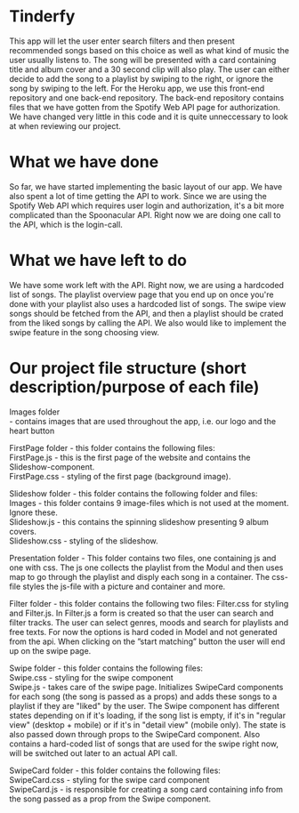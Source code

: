 Tinderfy
=================================================

This app will let the user enter search filters and then present recommended songs based on this choice as well as what kind of music the user usually listens to. The song will be presented with a card containing title and album cover and a 30 second clip will also play. The user can either decide to add the song to a playlist by swiping to the right, or ignore the song by swiping to the left. 
For the Heroku app, we use this front-end repository and one back-end repository. The back-end repository contains files that we have gotten from the Spotify Web API page for authorization. We have changed very little in this code and it is quite unneccessary to look at when reviewing our project.

What we have done
=====================

So far, we have started implementing the basic layout of our app. We have also spent a lot of time getting the API to work. Since we are using the Spotify Web API which requires user login and authorization, it's a bit more complicated than the Spoonacular API. Right now we are doing one call to the API, which is the login-call.

What we have left to do
=====================

We have some work left with the API. Right now, we are using a hardcoded list of songs. The playlist overview page that you end up on once you're done with your playlist also uses a hardcoded list of songs. The swipe view songs should be fetched from the API, and then a playlist should be crated from the liked songs by calling the API. We also would like to implement the swipe feature in the song choosing view.

Our project file structure (short description/purpose of each file)
=====================

Images folder <br/>- contains images that are used throughout the app, i.e. our logo and the heart button

FirstPage folder - this folder contains the following files:
	<br/>FirstPage.js - this is the first page of the website and contains the Slideshow-component.
	<br/>FirstPage.css - styling of the first page (background image).

Slideshow folder - this folder contains the following folder and files:
	<br/>Images - this folder contains 9 image-files which is not used at the moment. Ignore these.
	<br/>Slideshow.js - this contains the spinning slideshow presenting 9 album covers.
	<br/>Slideshow.css - styling of the slideshow.

Presentation folder - This folder contains two files, one containing js and one with css. The js one collects the playlist from the Modul and then uses map to go through the playlist and disply each song in a container. The css-file styles the js-file with a picture and container and more.  

Filter folder - this folder contains the following  two files: Filter.css for styling and Filter.js. In Filter.js a form is created so that the user can search and filter tracks. The user can select genres, moods and search for playlists and free texts. For now the options is hard coded in Model and not generated from the api. When clicking on the ”start matching” button the user will end up on the swipe page. 

Swipe folder - this folder contains the following files:
	<br/>Swipe.css - styling for the swipe component
	<br/>Swipe.js - takes care of the swipe page. Initializes SwipeCard components for each song (the song is passed as a props) and adds these songs to a playlist if they are "liked" by the user. The Swipe component has different states depending on if it's loading, if the song list is empty, if it's in "regular view" (desktop + mobile) or if it's in "detail view" (mobile only). The state is also passed down through props to the SwipeCard component. Also contains a hard-coded list of songs that are used for the swipe right now, will be switched out later to an actual API call.
	
SwipeCard folder - this folder contains the following files:
	<br/>SwipeCard.css - styling for the swipe card component
	<br/>SwipeCard.js - is responsible for creating a song card containing info from the song passed as a prop from the Swipe component.

